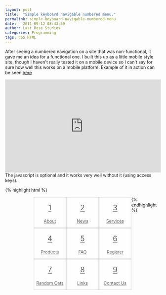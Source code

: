 ```yaml
---
layout: post
title:  "Simple keyboard navigable numbered menu."
permalink: simple-keyboard-navigable-numbered-menu
date:   2011-09-12 08:43:59
author: Last Rose Studios
categories: Programming
tags: CSS HTML
---
```


After seeing a numbered navigation on a site that was non-functional, it gave me an idea for a functional one. I built this up as a little mobile style site, though I haven't really tested it on a mobile device so I can't say for sure how well this works on a mobile platform. Example of it in action can be seen [here](http://jsfiddle.net/lastrose/JWUuL/embedded/result/)
<iframe src="http://jsfiddle.net/lastrose/JWUuL/embedded/result/" width="100%" height="300" frameborder="0" allowfullscreen="allowfullscreen"></iframe>
The javascript is optional and it works very well without it (using access keys).

{% highlight html %}
<!doctype html>
<html>
<head>
  <script type="text/javascript" src="http://code.jquery.com/jquery-1.6.3.js"></script>

  <style type="text/css">
    div.content{
    max-width:320px;
    margin:0px auto;
    display:none;
    clear:both;
    padding:20px;
}
div.content:target{display:block;}
span.number{font-size:24px;display:block;padding:20px;}
nav{max-width:320px;margin:0px auto;}
nav ol{
    padding:0px;
    margin:0px;
}
nav ol li{
    display:block;
    float:left;
    text-align:center;
    width:33%;
}
nav ol li a{
    display:block;
    width:100%;
    height:100px;
    background:#fefefe;
    color:#666;
    box-shadow:inset 0px 0px 5px rgba(0,0,0,.25);
}
nav ol li a:hover{
    background:#fefecc;
}

</style>

<script type="text/javascript">
$(window).load(function(){
        $("body").keypress(function(event) {
            event.preventDefault();
            $('div[class*="number-"]').hide();
            $('div.number-'+String.fromCharCode(event.which)).show();
        });
        $("nav li a").click(function(event){
            event.preventDefault();
            $('div[class*="number-"]').hide();
            $($(this).attr('href')).show();
        });
});
</script>
</head>
<body>
  <nav>
    <ol>
        <li class="number-1">
            <a href="#about" accesskey="1"><span class="number">1</span>About</a>
        </li>
        <li class="number-2">
            <a href="#news" accesskey="2"><span class="number">2</span>News</a>
        </li>
        <li class="number-3">
            <a href="#services" accesskey="3"><span class="number">3</span>Services</a>
        </li>
        <li class="number-4">
            <a href="#products" accesskey="4"><span class="number">4</span>Products</a>
        </li>
        <li class="number-5">
            <a href="#faq" accesskey="5"><span class="number">5</span>FAQ</a>
        </li>
        <li class="number-6">
            <a href="#register" accesskey="6"><span class="number">6</span>Register</a>
        </li>
        <li class="number-7">
            <a href="#cats" accesskey="7"><span class="number">7</span>Random Cats</a>
        </li>
        <li class="number-8">
            <a href="#links" accesskey="8"><span class="number">8</span>Links</a>
        </li>
        <li class="number-9">
            <a href="#contact" accesskey="9"><span class="number">9</span>Contact Us</a>
        </li>
    </ol>
</nav>

<div class="content number-1" id="about">This is an about section</div>
<div class="content number-2" id="news">This is the news</div>
<div class="content number-3" id="services">This is the service section</div>
<div class="content number-4" id="products">This is the products section</div>
<div class="content number-5" id="faq">This is the FAQ page</div>
<div class="content number-6" id="register">This is the registration page</div>
<div class="content number-7" id="cats">This is just a bunch of random cats</div>
<div class="content number-8" id="links">This is a list of links</div>
<div class="content number-9" id="contact">This is a contact page</div>
</body></html>
{% endhighlight %}